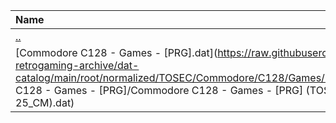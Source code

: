 |Name|Size|
|:---|---:|
|[..](../index.html)|DIR|
|[Commodore C128 - Games - [PRG].dat](https://raw.githubusercontent.com/open-retrogaming-archive/dat-catalog/main/root/normalized/TOSEC/Commodore/C128/Games/[PRG]/Commodore C128 - Games - [PRG]/Commodore C128 - Games - [PRG] (TOSEC-v2021-07-25_CM).dat)|30406|
